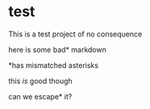 # test

This is a test project of no consequence

here is some bad* markdown

*has mismatched asterisks

this *is* good though

can we escape\* it?
